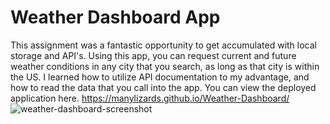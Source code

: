 # Weather Dashboard App
This assignment was a fantastic opportunity to get accumulated with local storage and API's. Using this app, you can request current and future weather conditions in any city that you search, as long as that city is within the US. I learned how to utilize API documentation to my advantage, and how to read the data that you call into the app. You can view the deployed application here. https://manylizards.github.io/Weather-Dashboard/ ![weather-dashboard-screenshot](https://user-images.githubusercontent.com/96992560/197923021-e5091319-f871-4822-94f9-63ca0ae449a6.png)
